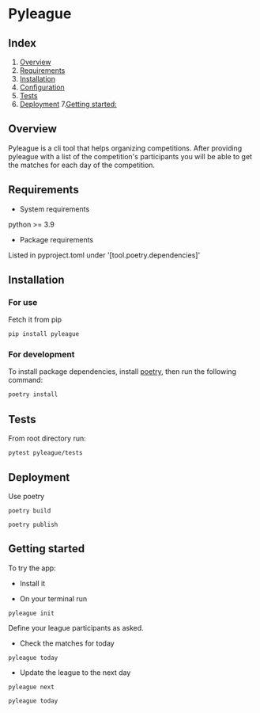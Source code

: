 # Pyleague

## Index

1. [Overview](#overview)
2. [Requirements](#requirements)
3. [Installation](#installation)
4. [Configuration](#configuration)
5. [Tests](#tests)
6. [Deployment](#deployment)
   7.[Getting started:](#getting_started)

## <a name="overview">Overview</a>

Pyleague is a cli tool that helps organizing competitions.
After providing pyleague with a list of the competition's participants
you will be able to get the matches for each day of the competition.

## <a name="requirements">Requirements</a>

* System requirements

python >= 3.9

* Package requirements

Listed in pyproject.toml under '[tool.poetry.dependencies]'

## <a name="installation">Installation</a>

### For use

Fetch it from pip

```bash
pip install pyleague
```

### For development

To install package dependencies, install [poetry](https://python-poetry.org/docs/), then run the following command:

```bash
poetry install
```

## <a name="tests">Tests</a>

From root directory run:

~~~
pytest pyleague/tests
~~~

## <a name="deployment">Deployment</a>

Use poetry

```commandline
poetry build
```

```commandline
poetry publish
```

## <a name="getting_started">Getting started</a>

To try the app:

* Install it

* On your terminal run

```commandline
pyleague init
```

Define your league participants as asked.

* Check the matches for today

```commandline
pyleague today
```

* Update the league to the next day

```commandline
pyleague next
```

```commandline
pyleague today
```
